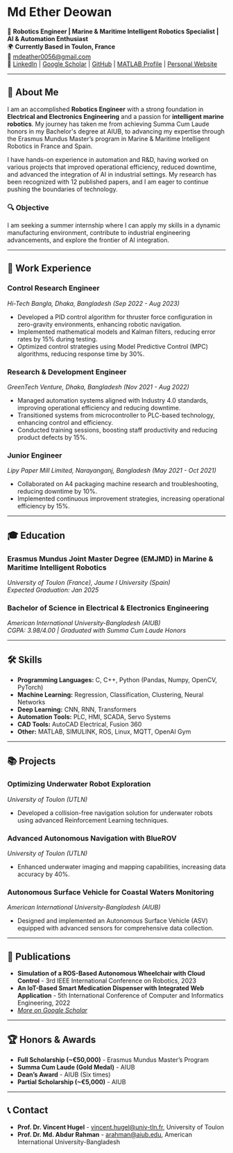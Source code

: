 # Md Ether Deowan

🚀 **Robotics Engineer | Marine & Maritime Intelligent Robotics Specialist | AI & Automation Enthusiast**  
🌍 **Currently Based in Toulon, France**  
📧 [mdeather0056@gmail.com](mailto:mdeather0056@gmail.com)  
🔗 [LinkedIn](https://www.linkedin.com/in/md-ether-deowan-787241172/) | [Google Scholar](https://scholar.google.com/citations?user=q-8E8kIAAAAJ&hl=en) | [GitHub](https://github.com/eather0056) | [MATLAB Profile](https://www.mathworks.com/matlabcentral/profile/authors/14909287) | [Personal Website](https://mdether.wixsite.com/ether/projects)

---

## 🧭 About Me

I am an accomplished **Robotics Engineer** with a strong foundation in **Electrical and Electronics Engineering** and a passion for **intelligent marine robotics**. My journey has taken me from achieving Summa Cum Laude honors in my Bachelor's degree at AIUB, to advancing my expertise through the Erasmus Mundus Master’s program in Marine & Maritime Intelligent Robotics in France and Spain.

I have hands-on experience in automation and R&D, having worked on various projects that improved operational efficiency, reduced downtime, and advanced the integration of AI in industrial settings. My research has been recognized with 12 published papers, and I am eager to continue pushing the boundaries of technology.

### 🔍 **Objective**  
I am seeking a summer internship where I can apply my skills in a dynamic manufacturing environment, contribute to industrial engineering advancements, and explore the frontier of AI integration.

---

## 💼 Work Experience

### **Control Research Engineer**  
*Hi-Tech Bangla, Dhaka, Bangladesh (Sep 2022 - Aug 2023)*  
- Developed a PID control algorithm for thruster force configuration in zero-gravity environments, enhancing robotic navigation.
- Implemented mathematical models and Kalman filters, reducing error rates by 15% during testing.
- Optimized control strategies using Model Predictive Control (MPC) algorithms, reducing response time by 30%.

### **Research & Development Engineer**  
*GreenTech Venture, Dhaka, Bangladesh (Nov 2021 - Aug 2022)*  
- Managed automation systems aligned with Industry 4.0 standards, improving operational efficiency and reducing downtime.
- Transitioned systems from microcontroller to PLC-based technology, enhancing control and efficiency.
- Conducted training sessions, boosting staff productivity and reducing product defects by 15%.

### **Junior Engineer**  
*Lipy Paper Mill Limited, Narayanganj, Bangladesh (May 2021 - Oct 2021)*  
- Collaborated on A4 packaging machine research and troubleshooting, reducing downtime by 10%.
- Implemented continuous improvement strategies, increasing operational efficiency by 15%.

---

## 🎓 Education

### **Erasmus Mundus Joint Master Degree (EMJMD) in Marine & Maritime Intelligent Robotics**  
*University of Toulon (France), Jaume I University (Spain)*  
*Expected Graduation: Jan 2025*

### **Bachelor of Science in Electrical & Electronics Engineering**  
*American International University-Bangladesh (AIUB)*  
*CGPA: 3.98/4.00 | Graduated with Summa Cum Laude Honors*

---

## 🛠️ Skills

- **Programming Languages:** C, C++, Python (Pandas, Numpy, OpenCV, PyTorch)
- **Machine Learning:** Regression, Classification, Clustering, Neural Networks
- **Deep Learning:** CNN, RNN, Transformers
- **Automation Tools:** PLC, HMI, SCADA, Servo Systems
- **CAD Tools:** AutoCAD Electrical, Fusion 360
- **Other:** MATLAB, SIMULINK, ROS, Linux, MQTT, OpenAI Gym

---

## 📚 Projects

### **Optimizing Underwater Robot Exploration**  
*University of Toulon (UTLN)*  
- Developed a collision-free navigation solution for underwater robots using advanced Reinforcement Learning techniques.

### **Advanced Autonomous Navigation with BlueROV**  
*University of Toulon (UTLN)*  
- Enhanced underwater imaging and mapping capabilities, increasing data accuracy by 40%.

### **Autonomous Surface Vehicle for Coastal Waters Monitoring**  
*American International University-Bangladesh (AIUB)*  
- Designed and implemented an Autonomous Surface Vehicle (ASV) equipped with advanced sensors for comprehensive data collection.

---

## 📝 Publications

- **Simulation of a ROS-Based Autonomous Wheelchair with Cloud Control** - 3rd IEEE International Conference on Robotics, 2023  
- **An IoT-Based Smart Medication Dispenser with Integrated Web Application** - 5th International Conference of Computer and Informatics Engineering, 2022  
- *[More on Google Scholar](https://scholar.google.com/citations?user=q-8E8kIAAAAJ&hl=en)*

---

## 🏆 Honors & Awards

- **Full Scholarship (~€50,000)** - Erasmus Mundus Master’s Program
- **Summa Cum Laude (Gold Medal)** - AIUB
- **Dean’s Award** - AIUB (Six times)
- **Partial Scholarship (~€5,000)** - AIUB

---

## 📞 Contact

- **Prof. Dr. Vincent Hugel** - [vincent.hugel@univ-tln.fr](mailto:vincent.hugel@univ-tln.fr), University of Toulon
- **Prof. Dr. Md. Abdur Rahman** - [arahman@aiub.edu](mailto:arahman@aiub.edu), American International University-Bangladesh
